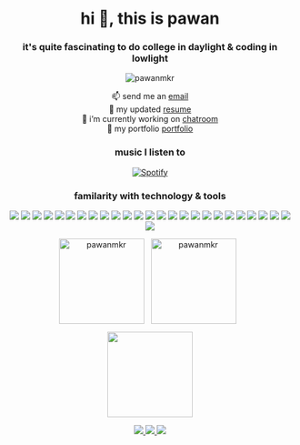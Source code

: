 <h1 align="center">hi 👋, this is pawan</h1>
<h3 align="center">it's quite fascinating to do college in daylight & coding in lowlight</h3>

<p align="center"> <img src="https://komarev.com/ghpvc/?username=pawanmkr&label=Profile%20views&color=0e75b6&style=flat" alt="pawanmkr" /> </p>

<p align="center">
  
  <div align="center" margin-top="10px">
    📫 send me an
    <a href='mailto:informme@zohomail.in'>
      email
    </a>
  </div>
  
  <div align="center" margin-top="10px">
    📄 my updated
    <a href='https://bit.ly/resume-pawanmkr'>
      resume 
    </a>
   </div>
  
  <div align="center" margin-top="10px">
    🔭 i’m currently working on 
    <a href='https://github.com/pawanmkr/chatroom'>
      chatroom
    </a>
  </div>
  
  <div align="center" margin-top="10px">
    🔗 my portfolio
    <a href='http://pawanmkr.tech/'>
      portfolio
    </a>
  </div>
 
</p>

<h3 align="center">music I listen to</h3>
<p align="center">
  <a href="https://open.spotify.com/user/er5w0v2vhso06cklxztdhg44h">
    <img src="https://novatorem-rho-blue.vercel.app/api/spotify" alt="Spotify" />
  </a>
</p>

<h3 align="center">familarity with technology & tools</h3>

<p align="center">
  
  <img src="https://img.shields.io/badge/go-%2300ADD8.svg?style=for-the-badge&logo=go&logoColor=white"/>
  
  <img src="https://img.shields.io/badge/node.js%20-%2343853D.svg?&style=for-the-badge&logo=node.js&logoColor=white"/>
  
  <img src="https://img.shields.io/badge/NPM-%23000000.svg?style=for-the-badge&logo=npm&logoColor=white"/>
  
  <img src="https://img.shields.io/badge/javascript%20-%23323330.svg?&style=for-the-badge&logo=javascript&logoColor=%23F7DF1E"/>
  
  <img src="https://img.shields.io/badge/express.js%20-%23404d59.svg?&style=for-the-badge"/>

  <img src ="https://img.shields.io/badge/postgres-%23316192.svg?&style=for-the-badge&logo=postgresql&logoColor=white"/>
  
  <img src ="https://img.shields.io/badge/MongoDB-%234ea94b.svg?&style=for-the-badge&logo=mongodb&logoColor=white"/>
  
  <img src="https://img.shields.io/badge/html5%20-%23E34F26.svg?&style=for-the-badge&logo=html5&logoColor=white"/>
  
  <img src="https://img.shields.io/badge/css3%20-%231572B6.svg?&style=for-the-badge&logo=css3&logoColor=white"/>
  
  <img src="https://img.shields.io/badge/java-%23ED8B00.svg?&style=for-the-badge&logo=java&logoColor=white"/>
  
  <img src="https://img.shields.io/badge/Visual%20Studio%20Code-0078d7.svg?style=for-the-badge&logo=visual-studio-code&logoColor=white"/>
   
  
  
  <img src="https://img.shields.io/badge/SASS%20-hotpink.svg?&style=for-the-badge&logo=SASS&logoColor=white"/>
  
  <img src="https://img.shields.io/badge/docker%20-%230db7ed.svg?&style=for-the-badge&logo=docker&logoColor=white"/>
  
  <img src="https://img.shields.io/badge/AWS%20-%23FF9900.svg?&style=for-the-badge&logo=amazon-aws&logoColor=white"/>
  
  <img src="https://img.shields.io/badge/vercel%20-%23000000.svg?&style=for-the-badge&logo=vercel&logoColor=white"/>
       
  <img src="https://img.shields.io/badge/git%20-%23F05033.svg?&style=for-the-badge&logo=git&logoColor=white"/>
  
  <img src="https://img.shields.io/badge/github%20-%23121011.svg?&style=for-the-badge&logo=github&logoColor=white"/> 
  
  <img src="https://img.shields.io/badge/VIM-%2311AB00.svg?style=for-the-badge&logo=vim&logoColor=white">
  
  <img src="https://img.shields.io/badge/DigitalOcean-%230167ff.svg?style=for-the-badge&logo=digitalOcean&logoColor=white">
  
  <img src="https://img.shields.io/badge/AWS-%23FF9900.svg?style=for-the-badge&logo=amazon-aws&logoColor=white">
  
  <img src="https://img.shields.io/badge/Linux-FCC624?style=for-the-badge&logo=linux&logoColor=black">
  
  <img src="https://img.shields.io/badge/Notion-%23000000.svg?style=for-the-badge&logo=notion&logoColor=white">
  
  <img src="https://img.shields.io/badge/jira-%230A0FFF.svg?style=for-the-badge&logo=jira&logoColor=white">
  
  <img src="https://img.shields.io/badge/Postman-FF6C37?style=for-the-badge&logo=postman&logoColor=white">
  
  <img src="https://img.shields.io/badge/Discord-%235865F2.svg?style=for-the-badge&logo=discord&logoColor=white">
  
  <img src="https://img.shields.io/badge/Slack-4A154B?style=for-the-badge&logo=slack&logoColor=white">
<!--   <img src="">
  <img src="">
  <img src="">
  <img src="">
  <img src="">
  <img src="">
  <img src="">
  <img src="">
  <img src="">
  <img src=""> -->
  
</p>



<p align="center">
  <img align="center" src="https://github-readme-stats.vercel.app/api/top-langs?username=pawanmkr&show_icons=true&locale=en&layout=compact" alt="pawanmkr" height="150px"/>
  &nbsp;
  <img align="center" src="https://github-readme-stats.vercel.app/api?username=pawanmkr&show_icons=true&locale=en" alt="pawanmkr" height="150px" />
  &nbsp;
  <div align="center">
<!--     <hr text-align="center" align="center" width="250px"> -->
    <img align="center" src="http://github-readme-streak-stats.herokuapp.com?user=pawanmkr&show_icons=true&locale=en"     height="150px"/>
  </div>
</p>

<p align="center" margin-top="20px">
  
  <a href="https://instagram.com/pawanmkr">
    <img src="https://img.shields.io/badge/pawanmkr%20-%23E4405F.svg?&style=for-the-badge&logo=Instagram&logoColor=white"/>
  </a>
  
  <a href="https://twitter.com/pawanmkr">
    <img src="https://img.shields.io/badge/pawanmkr%20-%231DA1F2.svg?&style=for-the-badge&logo=Twitter&logoColor=white"/>
  </a>
  
  <a href="https://linkedin.com/in/pawanmkr">
    <img src="https://img.shields.io/badge/linkedin%20-%230077B5.svg?&style=for-the-badge&logo=linkedin&logoColor=white"/>
  </a>
  
</p>
